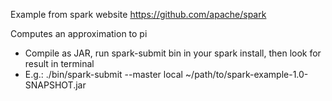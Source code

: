 Example from spark website https://github.com/apache/spark

Computes an approximation to pi
 * Compile as JAR, run spark-submit bin in your spark install, then look for result in terminal
 * E.g.: ./bin/spark-submit --master local ~/path/to/spark-example-1.0-SNAPSHOT.jar